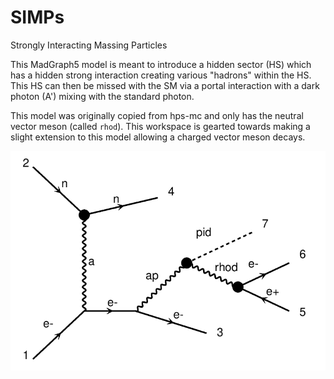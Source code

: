 # SIMPs
Strongly Interacting Massing Particles

This MadGraph5 model is meant to introduce a hidden sector (HS) which has a hidden strong interaction creating various "hadrons" within the HS. This HS can then be missed with the SM via a portal interaction with a dark photon (A') mixing with the standard photon.

This model was originally copied from hps-mc and only has the neutral vector meson (called `rhod`). This workspace is gearted towards making a slight extension to this model allowing a charged vector meson decays.

![neutral-vector-meson-decay](neutral-vector-meson-decay.png)

